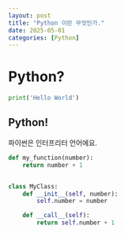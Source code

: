 ```yaml
---
layout: post
title: "Python 이란 무엇인가."
date: 2025-05-01
categories: [Python]
---
```


# Python?

```py
print('Hello World')
```

## Python!

파이썬은 인터프리터 언어에요.

```py
def my_function(number):
    return number + 1


class MyClass:
    def __init__(self, number):
        self.number = number

    def __call__(self):
        return self.number + 1

```

